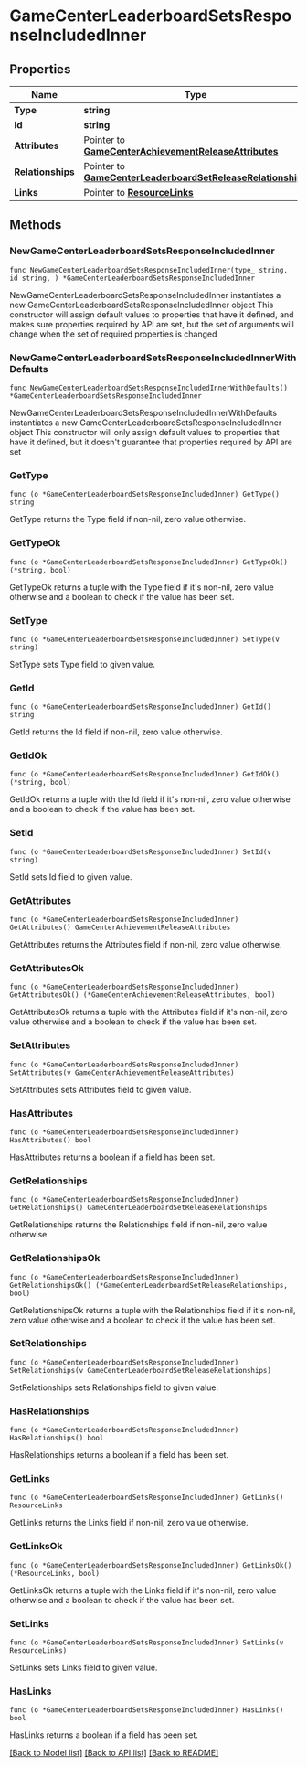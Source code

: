 # GameCenterLeaderboardSetsResponseIncludedInner

## Properties

Name | Type | Description | Notes
------------ | ------------- | ------------- | -------------
**Type** | **string** |  | 
**Id** | **string** |  | 
**Attributes** | Pointer to [**GameCenterAchievementReleaseAttributes**](GameCenterAchievementReleaseAttributes.md) |  | [optional] 
**Relationships** | Pointer to [**GameCenterLeaderboardSetReleaseRelationships**](GameCenterLeaderboardSetReleaseRelationships.md) |  | [optional] 
**Links** | Pointer to [**ResourceLinks**](ResourceLinks.md) |  | [optional] 

## Methods

### NewGameCenterLeaderboardSetsResponseIncludedInner

`func NewGameCenterLeaderboardSetsResponseIncludedInner(type_ string, id string, ) *GameCenterLeaderboardSetsResponseIncludedInner`

NewGameCenterLeaderboardSetsResponseIncludedInner instantiates a new GameCenterLeaderboardSetsResponseIncludedInner object
This constructor will assign default values to properties that have it defined,
and makes sure properties required by API are set, but the set of arguments
will change when the set of required properties is changed

### NewGameCenterLeaderboardSetsResponseIncludedInnerWithDefaults

`func NewGameCenterLeaderboardSetsResponseIncludedInnerWithDefaults() *GameCenterLeaderboardSetsResponseIncludedInner`

NewGameCenterLeaderboardSetsResponseIncludedInnerWithDefaults instantiates a new GameCenterLeaderboardSetsResponseIncludedInner object
This constructor will only assign default values to properties that have it defined,
but it doesn't guarantee that properties required by API are set

### GetType

`func (o *GameCenterLeaderboardSetsResponseIncludedInner) GetType() string`

GetType returns the Type field if non-nil, zero value otherwise.

### GetTypeOk

`func (o *GameCenterLeaderboardSetsResponseIncludedInner) GetTypeOk() (*string, bool)`

GetTypeOk returns a tuple with the Type field if it's non-nil, zero value otherwise
and a boolean to check if the value has been set.

### SetType

`func (o *GameCenterLeaderboardSetsResponseIncludedInner) SetType(v string)`

SetType sets Type field to given value.


### GetId

`func (o *GameCenterLeaderboardSetsResponseIncludedInner) GetId() string`

GetId returns the Id field if non-nil, zero value otherwise.

### GetIdOk

`func (o *GameCenterLeaderboardSetsResponseIncludedInner) GetIdOk() (*string, bool)`

GetIdOk returns a tuple with the Id field if it's non-nil, zero value otherwise
and a boolean to check if the value has been set.

### SetId

`func (o *GameCenterLeaderboardSetsResponseIncludedInner) SetId(v string)`

SetId sets Id field to given value.


### GetAttributes

`func (o *GameCenterLeaderboardSetsResponseIncludedInner) GetAttributes() GameCenterAchievementReleaseAttributes`

GetAttributes returns the Attributes field if non-nil, zero value otherwise.

### GetAttributesOk

`func (o *GameCenterLeaderboardSetsResponseIncludedInner) GetAttributesOk() (*GameCenterAchievementReleaseAttributes, bool)`

GetAttributesOk returns a tuple with the Attributes field if it's non-nil, zero value otherwise
and a boolean to check if the value has been set.

### SetAttributes

`func (o *GameCenterLeaderboardSetsResponseIncludedInner) SetAttributes(v GameCenterAchievementReleaseAttributes)`

SetAttributes sets Attributes field to given value.

### HasAttributes

`func (o *GameCenterLeaderboardSetsResponseIncludedInner) HasAttributes() bool`

HasAttributes returns a boolean if a field has been set.

### GetRelationships

`func (o *GameCenterLeaderboardSetsResponseIncludedInner) GetRelationships() GameCenterLeaderboardSetReleaseRelationships`

GetRelationships returns the Relationships field if non-nil, zero value otherwise.

### GetRelationshipsOk

`func (o *GameCenterLeaderboardSetsResponseIncludedInner) GetRelationshipsOk() (*GameCenterLeaderboardSetReleaseRelationships, bool)`

GetRelationshipsOk returns a tuple with the Relationships field if it's non-nil, zero value otherwise
and a boolean to check if the value has been set.

### SetRelationships

`func (o *GameCenterLeaderboardSetsResponseIncludedInner) SetRelationships(v GameCenterLeaderboardSetReleaseRelationships)`

SetRelationships sets Relationships field to given value.

### HasRelationships

`func (o *GameCenterLeaderboardSetsResponseIncludedInner) HasRelationships() bool`

HasRelationships returns a boolean if a field has been set.

### GetLinks

`func (o *GameCenterLeaderboardSetsResponseIncludedInner) GetLinks() ResourceLinks`

GetLinks returns the Links field if non-nil, zero value otherwise.

### GetLinksOk

`func (o *GameCenterLeaderboardSetsResponseIncludedInner) GetLinksOk() (*ResourceLinks, bool)`

GetLinksOk returns a tuple with the Links field if it's non-nil, zero value otherwise
and a boolean to check if the value has been set.

### SetLinks

`func (o *GameCenterLeaderboardSetsResponseIncludedInner) SetLinks(v ResourceLinks)`

SetLinks sets Links field to given value.

### HasLinks

`func (o *GameCenterLeaderboardSetsResponseIncludedInner) HasLinks() bool`

HasLinks returns a boolean if a field has been set.


[[Back to Model list]](../README.md#documentation-for-models) [[Back to API list]](../README.md#documentation-for-api-endpoints) [[Back to README]](../README.md)


